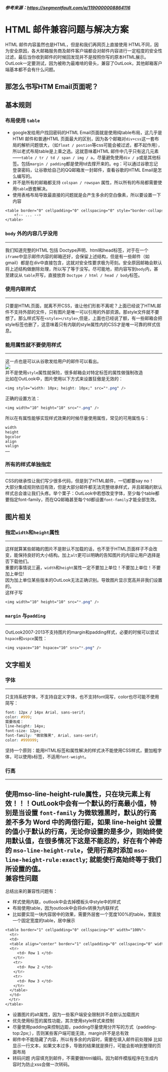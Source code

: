 ##### 参考来源：https://segmentfault.com/a/1190000008864116  
HTML 邮件兼容问题与解决方案
=====
HTML 邮件内容虽然也是HTML，但是和我们再网页上直接使用 HTML不同，因为安全原因，各大邮箱服务商及邮件客户端都会对邮件内容进行一定程度的安全性过滤，最后当你收到邮件的时候回发现并不是按照你写的原本HTML展示。  
OutLook一定要测试，因为被称为最难啃的骨头，兼容了OutLook，其他邮箱客户端基本都不会有什么问题。  
## 那怎么书写HTM Email页面呢？  
基本规则
----
### 布局使用 `table`  
* google发给用户找回密码的HTML Email页面就是使用纯table布局，这几乎是HTMl 邮件和普通HTML 页面最大的区别，因为各个邮箱对`div+css`这一套布局的解析问题很大，（如`float / postion`等css可能会被过滤，都不起作用），所以老式布局table是上乘之选。这就意味着HTML 邮件中几乎只有这几元素——`table / tr / td / span / img / a`，尽量避免使用`div / p`或是其他标签。包括`margin / padding`都是使用td去撑开来的。eg：可以通过谷歌忘记登录密码，让谷歌给自己的QQ邮箱发一封邮件，查看谷歌的HTML Email是怎么编写的。  
* 并不是所有的邮箱都支持 `colspan / rowspan` 属性，所以所有的布局都需要使用`table`嵌套解决。  
* 使用表格布局导致最直接的问题就是会产生多余的空白像素，所以要设置一下内容  
```css
<table border="0" cellpadding="0" cellspacing="0" style="border-collapse: collapse;">
    <!-- ... -->
</table>
```  

### `body` 外的内容几乎没用   
-----  
我们知道完整的HTML 包括 Doctype声明、html和head标签，对于在一个 `iframe`中显示邮件内容的邮箱还好，会保留上述结构，但是有一些邮件（如gmail）都是在div中直接包含，这就对安全性要求极为苛刻。安全原因邮箱会默认将上述结构做删除处理，所以写了等于没写。尽可能地，把内容写到`body`内，甚至建议从 `table`开写，直接放弃 `Doctype / html / head / body`标签。  
### 使用内联样式
-----  
只要是HTML页面，就离不开CSS，谁让他们形影不离呢？上面已经说了HTML邮件不支持外部的文件，只有图片是唯一可以引用的外部资源。那style文件就不要想了。那么样式写在`<style></style>`,但是，上面也已经说了额，有一些邮箱会把style标签也删了，这意味着只有内联的style属性内的CSS才是唯一可靠的样式信息。  
### 能用属性就不要使用样式
----
这一点也是可以从谷歌发给用户的邮件可以看出。  
![](https://raw.githubusercontent.com/fengshadu/xx/master/imgs/emai_gmail_pad.png)  
并不是使用`style`属性就保险，很多邮箱会对特定标签的属性做强制改造  
比如在OutLook中，图片使用以下方式来设置狂傲是无效的：  
```CSS
<img style="width: 10px; height: 10px;" src="*.png" />
```  
正确的设置方法：  
```CSS
<img width="10" height="10" src="*.png" />
```
所以在有属性能够实现样式效果的时候尽量使用属性，常见的可用属性与：  
```CSS
width
height
bgcolor
align
valign
……
```  
### 所有的样式单独指定   
-----  

CSS的继承性让我们写少很多代码，但是到了HTML邮件，一切都要say no！  
大部分集成规则依旧有效，但是大部分邮件都无法完整继承样式，并且邮箱的默认样式总会谁让我们头疼。举个栗子：OutLook中若想改变字体，至少每个table都要指定font-family，而在QQ邮箱甚至每个td都设置`font-family`才能全部生效。   

图片相关
----  
### 指定`width`和`height`属性  
----
这样就算某些邮箱的图片不是默认不加载的话，也不至于HTML页面样子不会改变，能保持良好的大小结构。加上`alt`更可以明确的告知图片的内容让用户选择是否下载他们。  
重要的事情说三遍，`width`和`height`属性一定不要加上单位！不要加上单位！不要加上单位!  
因为加上单位某些版本的OutLook无法正确识别。导致图片显示宽高并非我们设置的。  
这样子写  
```CSS
<img width="10" height="10" src="*.png" />
```
### `margin` 与`padding`  
----
OutLook2007-2013不支持图片的margin和padding样式，必要的时候可以尝试`hspace`和`vspce`属性：  
```CSS
<img vspace="10" hspace="10" src="*.png" />
```  
文字相关  
----
### 字体
----  
只支持系统字体，不支持自定义字体，也不支持font简写，color也尽可能不使用简写：  
```CSS
font: 12px / 14px Arial, sans-serif; 
color: #999;  
需要改成：  
line-height: 14px; 
font-size: 12px; 
font-family: "微软雅黑", Arial, sans-serif; 
color: #999999;
```  
坚持一个原则：能用HTML标签和属性解决的样式决不能使用CSS样式，要加粗字体，可以使用`b`标签，不适用`font-weight`。  
### 行高  
----  
使用mso-line-height-rule属性，只在块元素上有效！！！OutLook中会有一个默认的行高最小值，特别是当设置 `font-family` 为微软雅黑时，默认的行高差不多为 Word 中的两倍行距，如果 line-height 设置的值小于默认的行高，无论你设置的是多少，则始终使用默认值，在很多情况下这是不能忍的，好在有个神奇的 `mso-line-height-rule`，使用行高时添加 `mso-line-height-rule:exactly`; 就能使行高始终等于我们所设置的值。   
兼容性问题  
----  
总结出来的兼容性问题有：  
* 样式使用内联，outlook中会去掉模板头中style中的样式
* 布局使用table，因为outlook中会将div转换为内联样式
* 比如要实现一块内容居中的效果，需要外层套一个宽度100%的table，里面放一个固定宽度的table，居中展示
```CSS
<table border="1" cellpadding="0" cellspacing="0" width="100%">
  <tr>
  <td>
  <table align="center" border="1" cellpadding="0" cellspacing="0" width="600" style="border-collapse: collapse;">
  <tr>
  　　<td> Row 1 </td>
  　</tr>
  　<tr>
  　　<td> Row 2 </td>
  　</tr>
  　<tr>
  　　<td> Row 3 </td>
  　</tr>
  </table>
  </td>
　</tr>
</table>
```  
* 设置图片的alt属性，因为一些客户端安全限制并不会默认加载图片
* 优先使用标签的属性功能，其次使用style样式来控制
* 尽量使用padding来控制边距，padding尽量使用分开写的方式（padding-top:2px;），否则某些客户端可能无效，margin并不是总有效
* 邮件中不能隐藏了内容，所以有多余的内容时，需要在填入邮件前处理掉 比如显示一行文本，如果文本过多，导致的结果就是换行，可能会影响到整理的页面布局
* 转码问题 内容填充到邮件，不需要做html编码。因为邮件模版程序在生成内容时为防止xss会做一次转码。


